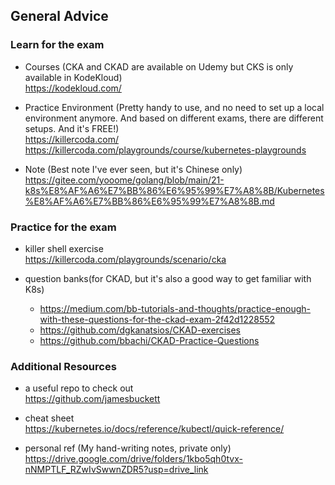 ## General Advice
### Learn for the exam
- Courses (CKA and CKAD are available on Udemy but CKS is only available in KodeKloud)  
  https://kodekloud.com/  
  
- Practice Environment (Pretty handy to use, and no need to set up a local environment anymore. And based on different exams, there are different setups. And it's FREE!)  
  https://killercoda.com/
  https://killercoda.com/playgrounds/course/kubernetes-playgrounds  
  
- Note (Best note I've ever seen, but it's Chinese only)  
https://gitee.com/yooome/golang/blob/main/21-k8s%E8%AF%A6%E7%BB%86%E6%95%99%E7%A8%8B/Kubernetes%E8%AF%A6%E7%BB%86%E6%95%99%E7%A8%8B.md

### Practice for the exam
- killer shell exercise  
  https://killercoda.com/playgrounds/scenario/cka
  
- question banks(for CKAD, but it's also a good way to get familiar with K8s)
  - https://medium.com/bb-tutorials-and-thoughts/practice-enough-with-these-questions-for-the-ckad-exam-2f42d1228552
  - https://github.com/dgkanatsios/CKAD-exercises
  - https://github.com/bbachi/CKAD-Practice-Questions

### Additional Resources
- a useful repo to check out  
https://github.com/jamesbuckett

- cheat sheet  
https://kubernetes.io/docs/reference/kubectl/quick-reference/

- personal ref (My hand-writing notes, private only)  
  https://drive.google.com/drive/folders/1kbo5qh0tvx-nNMPTLF_RZwIvSwwnZDR5?usp=drive_link
  

